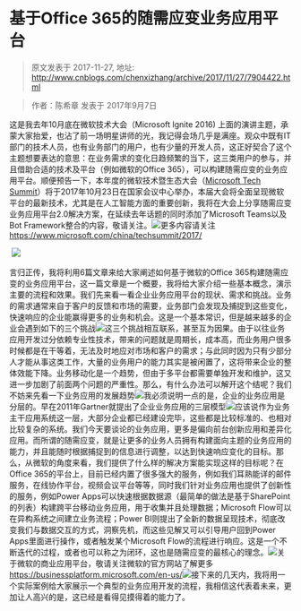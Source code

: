 # 基于Office 365的随需应变业务应用平台 
> 原文发表于 2017-11-27, 地址: http://www.cnblogs.com/chenxizhang/archive/2017/11/27/7904422.html 



> 作者：陈希章 发表于 2017年9月7日
> 
> 

这是我去年10月底在微软技术大会（Microsoft Ignite 2016) 上面的演讲主题，承蒙大家抬爱，也沾了前一场明星讲师的光，我记得会场几乎是满座。观众中既有IT部门的技术人员，也有业务部门的用户，也有少量的开发人员，这正好契合了这个主题想要表达的意思：在业务需求的变化日趋频繁的当下，这三类用户的参与，并且借助合适的技术及平台（例如微软的Office 365），可以构建随需应变的业务应用平台。顺便预告一下，本年度的微软技术暨生态大会（[Microsoft Tech Summit](https://www.microsoft.com/china/techsummit/2017/)）将于2017年10月23日在国家会议中心举办，本届大会将全面呈现微软平台的最新技术，尤其是在人工智能方面的重要创新，我将在大会上分享随需应变业务应用平台2.0解决方案，在延续去年话题的同时添加了Microsoft Teams以及Bot Framework整合的内容，敬请关注。[![](https://github.com/chenxizhang/office365dev/raw/master/docs/images/2017techsummit.PNG)](https://github.com/chenxizhang/office365dev/blob/master/docs/images/2017techsummit.PNG)更多内容请关注 <https://www.microsoft.com/china/techsummit/2017/>

 [![](https://github.com/chenxizhang/office365dev/raw/master/docs/images/2017techsummittopic.PNG)](https://github.com/chenxizhang/office365dev/blob/master/docs/images/2017techsummittopic.PNG)

言归正传，我将利用6篇文章来给大家阐述如何基于微软的Office 365构建随需应变的业务应用平台，这一篇文章是一个概要，我将给大家介绍一些基本概念，演示主要的流程和效果。我们先来看一看企业业务应用平台的现状、需求和挑战。业务的需求通常来自于客户的反馈和市场的需要，业务部门会发现及捕捉到这些变化，快速响应的企业能赢得更多的业务和机会。这是一个基本常识，但是越来越多的企业会遇到如下的三个挑战[![](https://github.com/chenxizhang/office365dev/raw/master/docs/images/businessplatformchallenge.PNG)](https://github.com/chenxizhang/office365dev/blob/master/docs/images/businessplatformchallenge.PNG)这三个挑战相互联系，甚至互为因果。由于以往业务应用开发过分依赖专业性技术，带来的问题就是周期长，成本高，而业务用户很多时候都是在干等着，无法及时地应对市场和客户的需求；与此同时因为只有少部分人才能从事这类工作，大量的业务用户的能力其实是被闲置了，这将带来企业的整体效能下降。业务移动化是一个趋势，但由于多平台都需要单独开发和维护，这又进一步加剧了前面两个问题的严重性。那么，有什么办法可以解开这个结呢？我们不妨来先看一下业务应用的发展趋势[![](https://github.com/chenxizhang/office365dev/raw/master/docs/images/businessplatformtrend.PNG)](https://github.com/chenxizhang/office365dev/blob/master/docs/images/businessplatformtrend.PNG)我必须说明一点的是，企业的业务应用是分层的。早在2011年Gartner就提出了企业业务应用的三层模型[![](https://github.com/chenxizhang/office365dev/raw/master/docs/images/WeChat_Image_20170908063810.jpg)](https://github.com/chenxizhang/office365dev/blob/master/docs/images/WeChat_Image_20170908063810.jpg)应该说作为业务主干应用系统这一层，大部分企业都已经建设完毕，这些都是比较标准的、也相对比较复杂的系统。我们今天要谈论的业务应用，更多是偏向前台创新应用和差异化应用。而所谓的随需应变，就是让更多的业务人员拥有构建面向主题的业务应用的能力，并且能随时根据捕捉到的信息进行调整，以达到快速响应变化的目标。那么，从微软的角度来看，我们提供了什么样的解决方案能实现这样的目标呢？在Office 365的平台上，目前已经内置了很多强大的服务，例如我们耳熟能详的邮件服务，在线协作平台，视频会议平台等等，同时我们针对业务应用也提供了创新性的服务，例如Power Apps可以快速根据数据源（最简单的做法是基于SharePoint的列表）构建跨平台移动业务应用，用于收集并且处理数据；Microsoft Flow可以在异构系统之间建立业务流程；Power BI则提出了全新的数据呈现技术，彻底改变我们与数据交互的方式，洞察先机，而这些见解又可以引导用户回到Power Apps里面进行操作，或者触发某个Microsoft Flow的流程进行响应。这是一个不断迭代的过程，或者也可以称之为闭环，这也是随需应变的最核心的理念。[![](https://github.com/chenxizhang/office365dev/raw/master/docs/images/businessplatformview.PNG)](https://github.com/chenxizhang/office365dev/blob/master/docs/images/businessplatformview.PNG)关于微软的商业应用平台，敬请关注微软的官方网站了解更多 <https://businessplatform.microsoft.com/en-us/>[![](https://github.com/chenxizhang/office365dev/raw/master/docs/images/businessplatform.PNG)](https://github.com/chenxizhang/office365dev/blob/master/docs/images/businessplatform.PNG)接下来的几天内，我将用一个实际案例给大家展示一个典型的业务应用开发的流程，我相信这代表着未来，更加让人高兴的是，这已经是看得见摸得着的能力了。

































